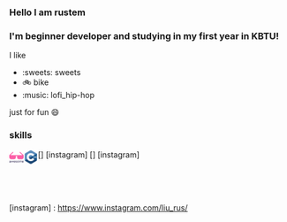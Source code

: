 ### Hello I am rustem

### I'm beginner developer and studying in my first year in KBTU!

I like
- :sweets: sweets
- :bike: bike
- :music: lofi_hip-hop

just for fun :smile:

### skills

[<img align="left" alt="just" width="26px" src="https://raw.githubusercontent.com/github/explore/80688e429a7d4ef2fca1e82350fe8e3517d3494d/topics/awesome/awesome.png" />] [instagram]
[<img align="left" alt="C++" width="26px" src="https://raw.githubusercontent.com/github/explore/180320cffc25f4ed1bbdfd33d4db3a66eeeeb358/topics/cpp/cpp.png"/>] [instagram]

<br />
<br />
<br />

[instagram] : https://www.instagram.com/liu_rus/



